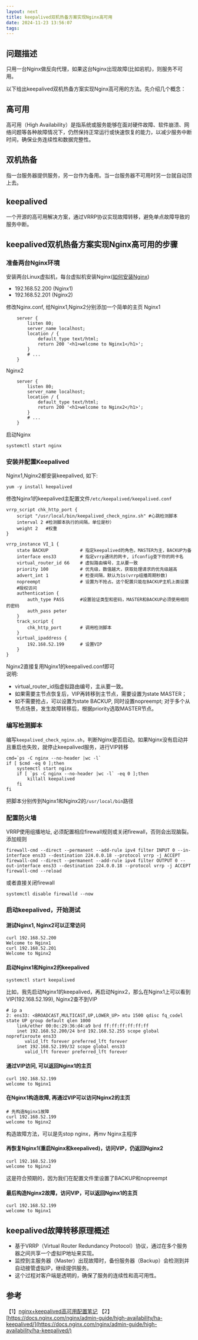 ```yaml
---
layout: next
title: keepalived双机热备方案实现Nginx高可用
date: 2024-11-23 13:56:07
tags:
---
```


## 问题描述
只用一台Nginx做反向代理，如果这台Nginx出现故障(比如宕机)，则服务不可用。<br/>

以下给出keepalived双机热备方案实现Nginx高可用的方法。先介绍几个概念： <br/>

## 高可用
高可用（High Availability）是指系统或服务能够在面对硬件故障、软件崩溃、网络问题等各种故障情况下，仍然保持正常运行或快速恢复的能力，以减少服务中断时间，确保业务连续性和数据完整性。

## 双机热备
指一台服务器提供服务，另一台作为备用。当一台服务器不可用时另一台就自动顶上去。

## keepalived
一个开源的高可用解决方案，通过VRRP协议实现故障转移，避免单点故障导致的服务中断。

## keepalived双机热备方案实现Nginx高可用的步骤
<!-- more -->

### 准备两台Nginx环境
安装两台Linux虚拟机，每台虚拟机安装Nginx([如何安装Nginx](https://pcj600.github.io//2024/1109163902.html))
* 192.168.52.200 (Nginx1)
* 192.168.52.201 (Nginx2)

修改Nginx.conf, 给Nginx1,Nginx2分别添加一个简单的主页
Nginx1
```
    server {
        listen 80;
        server_name localhost;
        location / {
            default_type text/html;
            return 200 '<h1>welcome to Nginx1</h1>';
        }
		# ...
    }
```
Nginx2
```
    server {
        listen 80;
        server_name localhost;
        location / {
            default_type text/html;
            return 200 '<h1>welcome to Nginx2</h1>';
        }
		# ...
    }
```
启动Nginx
```
systemctl start nginx
```

### 安装并配置Keepalived
Nginx1,Nginx2都安装keepalived, 如下:
```
yum -y install keepalived
```

修改Nginx1的keepalived主配置文件`/etc/keepalived/keepalived.conf`
```
vrrp_script chk_http_port {
    script "/usr/local/bin/keepalived_check_nginx.sh" #心跳检测脚本
    interval 2 #检测脚本执行的间隔，单位是秒）
    weight 2   #权重
}

vrrp_instance VI_1 {
    state BACKUP            # 指定keepalived的角色，MASTER为主，BACKUP为备
    interface ens33         # 指定vrrp通讯的网卡, ifconfig查下你的网卡名
    virtual_router_id 66    # 虚拟路由编号，主从要一致
    priority 100            # 优先级，数值越大，获取处理请求的优先级越高
    advert_int 1            # 检查间隔，默认为1s(vrrp组播周期秒数)
    nopreempt               # 设置为不抢占。这个配置只能在BACKUP主机上面设置
    #授权访问
    authentication {
        auth_type PASS      #设置验证类型和密码，MASTER和BACKUP必须使用相同的密码
        auth_pass peter
    }
    track_script {
        chk_http_port       # 调用检测脚本
    }
    virtual_ipaddress {
        192.168.52.199      # 设置VIP
    }
}
```
Nginx2直接复用Nginx1的keepalived.conf即可<br/>
说明:
* virtual_router_id指虚拟路由编号，主从要一致。
* 如果需要主节点恢复后，VIP再转移到主节点，需要设置为state MASTER；
* 如不需要抢占，可以设置为state BACKUP, 同时设置nopreempt; 对于多个从节点场景，发生故障转移后，根据priority选取MASTER节点。

### 编写检测脚本
编写`keepalived_check_nginx.sh`，判断Nginx是否启动。如果Nginx没有启动并且重启也失败，就停止keepalived服务，进行VIP转移
```
cmd=`ps -C nginx --no-header |wc -l`
if [ $cmd -eq 0 ];then
    systemctl start nginx
    if [ `ps -C nginx --no-header |wc -l` -eq 0 ];then
        killall keepalived
    fi
fi
```
把脚本分别传到Nginx1和Nginx2的`/usr/local/bin`路径

### 配置防火墙
VRRP使用组播地址, 必须配置相应firewall规则或关闭firewall，否则会出现脑裂。
添加规则
```
firewall-cmd --direct --permanent --add-rule ipv4 filter INPUT 0 --in-interface ens33 --destination 224.0.0.18 --protocol vrrp -j ACCEPT
firewall-cmd --direct --permanent --add-rule ipv4 filter OUTPUT 0 --out-interface ens33 --destination 224.0.0.18 --protocol vrrp -j ACCEPT
firewall-cmd --reload
```
或者直接关闭firewall
```
systemctl disable firewalld --now
```

### 启动keepalived，开始测试

#### 测试Nginx1, Nginx2可以正常访问
```
curl 192.168.52.200
Welcome to Nginx1
curl 192.168.52.201
Welcome to Nginx2
```

#### 启动Nginx1和Nginx2的keepalived
```
systemctl start keepalived
```
比如，我先启动Nginx1的keepalived，再启动Nginx2，那么在Nginx1上可以看到VIP(192.168.52.199), Nginx2查不到VIP
```
# ip a
2: ens33: <BROADCAST,MULTICAST,UP,LOWER_UP> mtu 1500 qdisc fq_codel state UP group default qlen 1000
    link/ether 00:0c:29:36:d4:a9 brd ff:ff:ff:ff:ff:ff
    inet 192.168.52.200/24 brd 192.168.52.255 scope global noprefixroute ens33
       valid_lft forever preferred_lft forever
    inet 192.168.52.199/32 scope global ens33
       valid_lft forever preferred_lft forever
```

#### 通过VIP访问, 可以返回Nginx1的主页
```
curl 192.168.52.199
welcome to Nginx1
```

#### 在Nginx1构造故障, 再通过VIP可以访问Nginx2的主页
```
# 先构造Nginx1故障
curl 192.168.52.199
welcome to Nginx2
```
构造故障方法，可以是先stop nginx，再mv Nginx主程序

#### 再恢复Nginx1(重启Nginx和keepalived)，访问VIP，仍返回Nginx2
```
curl 192.168.52.199
welcome to Nginx2
```
这是符合预期的，因为我们在配置文件里设置了BACKUP和nopreempt

#### 最后构造Nginx2故障，访问VIP，可以返回Nginx1的主页
```
curl 192.168.52.199
welcome to Nginx1
```

## keepalived故障转移原理概述
* 基于VRRP（Virtual Router Redundancy Protocol）协议，通过在多个服务器之间共享一个虚拟IP地址来实现。
* 监控到主服务器（Master）出现故障时，备份服务器（Backup）会检测到并自动接管虚拟IP，继续提供服务。
* 这个过程对客户端是透明的，确保了服务的连续性和高可用性。

## 参考
【1】[nginx+keepalived高可用配置笔记](https://www.cnblogs.com/asker009/p/15010773.html)
【2】[https://docs.nginx.com/nginx/admin-guide/high-availability/ha-keepalived/](https://docs.nginx.com/nginx/admin-guide/high-availability/ha-keepalived/)